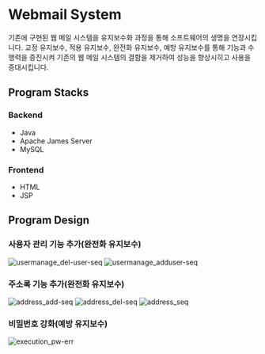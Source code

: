 # Webmail System

기존에 구현된 웹 메일 시스템을 유지보수화 과정을 통해 소프트웨어의 생명을 연장시킵니다. 교정 유지보수, 적용 유지보수, 완전화 유지보수, 예방 유지보수를 통해 기능과 수행력을 증진시켜 기존의 웹 메일 시스템의 결함을 제거하여 성능을 향상시히고 사용을 증대시킵니다.

## Program Stacks

### Backend
- Java
- Apache James Server
- MySQL
### Frontend
- HTML
- JSP

## Program Design

### 사용자 관리 기능 추가(완전화 유지보수)
![usermanage_del-user-seq](https://user-images.githubusercontent.com/23014708/122778347-e2d7bd80-d2e7-11eb-9974-ad38a13c0b80.jpg)
![usermanage_adduser-seq](https://user-images.githubusercontent.com/23014708/122778349-e3705400-d2e7-11eb-8037-4bc9b91a8056.jpg)

### 주소록 기능 추가(완전화 유지보수)
![address_add-seq](https://user-images.githubusercontent.com/23014708/122773280-2f6cca00-d2e3-11eb-9bfa-8d94529ffe3e.jpg)
![address_del-seq](https://user-images.githubusercontent.com/23014708/122773286-309df700-d2e3-11eb-8a59-f30f02aa599b.jpg)
![address_seq](https://user-images.githubusercontent.com/23014708/122773288-31368d80-d2e3-11eb-8321-70d03da92d60.jpg)

### 비밀번호 강화(예방 유지보수)

![execution_pw-err](https://user-images.githubusercontent.com/23014708/122778346-e23f2700-d2e7-11eb-98fb-814c73c48ddf.jpg)
